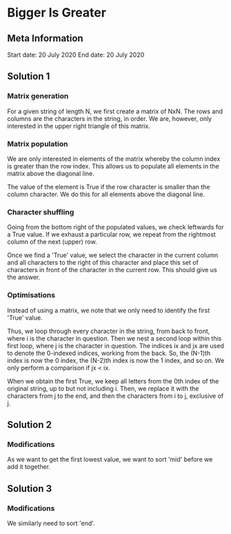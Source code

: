 # Bigger Is Greater
## Meta Information
Start date: 20 July 2020
End date: 20 July 2020

## Solution 1
### Matrix generation
For a given string of length N, we first create a matrix of NxN. The rows and columns are the characters in the string, in order. We are, however, only interested in the upper right triangle of this matrix. 

### Matrix population
We are only interested in elements of the matrix whereby the column index is greater than the row index. This allows us to populate all elements in the matrix above the diagonal line. 

The value of the element is True if the row character is smaller than the column character. We do this for all elements above the diagonal line. 

### Character shuffling
Going from the bottom right of the populated values, we check leftwards for a True value. If we exhaust a particular row, we repeat from the rightmost column of the next (upper) row. 

Once we find a 'True' value, we select the character in the current column and all characters to the right of this character and place this set of characters in front of the character in the current row. This should give us the answer. 

### Optimisations
Instead of using a matrix, we note that we only need to identify the first 'True' value. 

Thus, we loop through every character in the string, from back to front, where i is the character in question. Then we nest a second loop within this first loop, where j is the character in question. The indices ix and jx are used to denote the 0-indexed indices, working from the back. So, the (N-1)th index is now the 0 index, the (N-2)th index is now the 1 index, and so on. We only perform a comparison if jx < ix. 

When we obtain the first True, we keep all letters from the 0th index of the original string, up to but not including i. Then, we replace it with the characters from j to the end, and then the characters from i to j, exclusive of j. 

## Solution 2
### Modifications
As we want to get the first lowest value, we want to sort 'mid' before we add it together.

## Solution 3
### Modifications
We similarly need to sort 'end'.